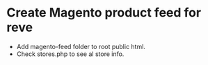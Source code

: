# Create Magento product feed for reve  

- Add magento-feed folder to root public html. 
- Check stores.php to see al store info.
